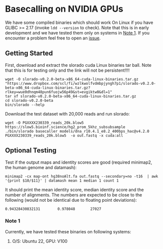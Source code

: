 # Basecalling on NVIDIA GPUs

We have some compiled binaries which should work On Linux if you have GLIBC >= 2.17 (invoke `ldd --version` to check).  Note that this is in early development and we have tested them only on systems in [Note 1](note-1). If you encounter a problem feel free to open an [issue]([issue](https://github.com/BonsonW/slorado/issues)).


## Getting Started

First, download and extract the slorado cuda Linux binaries tar ball. Note that this is for testing only and the link will not be persistent!!!!

```
wget -O slorado-v0.2.0-beta-x86_64-cuda-linux-binaries.tar.gz "https://www.dropbox.com/scl/fi/wzlkwolfvdmbpjyngh7p1/slorado-v0.2.0-beta-x86_64-cuda-linux-binaries.tar.gz?rlkey=wue0dhnqm48pun6fuojw56p49&st=evgiktw0&dl=1"
tar xf slorado-v0.2.0-beta-x86_64-cuda-linux-binaries.tar.gz
cd slorado-v0.2.0-beta
bin/slorado --help
```

Download the test dataset with 20,000 reads and run slorado:
```
wget -O PGXXXX230339_reads_20k.blow5 https://slow5.bioinf.science/hg2_prom_5khz_subsubsample
./bin/slorado basecaller models/dna_r10.4.1_e8.2_400bps_hac@v4.2.0 PGXXXX230339_reads_20k.blow5  -o out.fastq -x cuda:all
```
## Optional Testing

Test if the output maps and identity scores are good (required  minimap2, the human genome and datamash):
```
minimap2 -cx map-ont hg38noAlt.fa out.fastq --secondary=no -t16  | awk '{print $10/$11}' | datamash mean 1 median 1 count 1
```
It should print the mean identity score, median identity score and the number of alignments. The numbers are expected to be close to the following (would not be identical due to floating point deviations):
```
0.94328430832131        0.978048       27027
```

### Note 1

Currently, we have tested these binaries on following systems:
1. O/S: Ubuntu 22, GPU: V100

